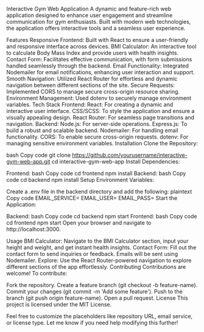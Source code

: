 Interactive Gym Web Application
A dynamic and feature-rich web application designed to enhance user engagement and streamline communication for gym enthusiasts. Built with modern web technologies, the application offers interactive tools and a seamless user experience.

Features
Responsive Frontend: Built with React to ensure a user-friendly and responsive interface across devices.
BMI Calculator: An interactive tool to calculate Body Mass Index and provide users with health insights.
Contact Form: Facilitates effective communication, with form submissions handled seamlessly through the backend.
Email Functionality: Integrated Nodemailer for email notifications, enhancing user interaction and support.
Smooth Navigation: Utilized React Router for effortless and dynamic navigation between different sections of the site.
Secure Requests: Implemented CORS to manage secure cross-origin resource sharing.
Environment Management: Used dotenv to securely manage environment variables.
Tech Stack
Frontend:
React: For creating a dynamic and interactive user interface.
CSS/SCSS: To style the application and ensure a visually appealing design.
React Router: For seamless page transitions and navigation.
Backend:
Node.js: For server-side operations.
Express.js: To build a robust and scalable backend.
Nodemailer: For handling email functionality.
CORS: To enable secure cross-origin requests.
dotenv: For managing sensitive environment variables.
Installation
Clone the Repository:

bash
Copy code
git clone https://github.com/yourusername/interactive-gym-web-app.git
cd interactive-gym-web-app
Install Dependencies:

Frontend:
bash
Copy code
cd frontend
npm install
Backend:
bash
Copy code
cd backend
npm install
Setup Environment Variables:

Create a .env file in the backend directory and add the following:
plaintext
Copy code
EMAIL_SERVICE=<your-email-service>
EMAIL_USER=<your-email-address>
EMAIL_PASS=<your-email-password>
Start the Application:

Backend:
bash
Copy code
cd backend
npm start
Frontend:
bash
Copy code
cd frontend
npm start
Open your browser and navigate to http://localhost:3000.

Usage
BMI Calculator: Navigate to the BMI Calculator section, input your height and weight, and get instant health insights.
Contact Form: Fill out the contact form to send inquiries or feedback. Emails will be sent using Nodemailer.
Explore: Use the React Router-powered navigation to explore different sections of the app effortlessly.
Contributing
Contributions are welcome! To contribute:

Fork the repository.
Create a feature branch (git checkout -b feature-name).
Commit your changes (git commit -m 'Add some feature').
Push to the branch (git push origin feature-name).
Open a pull request.
License
This project is licensed under the MIT License.

Feel free to customize the placeholders like repository URL, email service, or license type. Let me know if you need help modifying this further!
